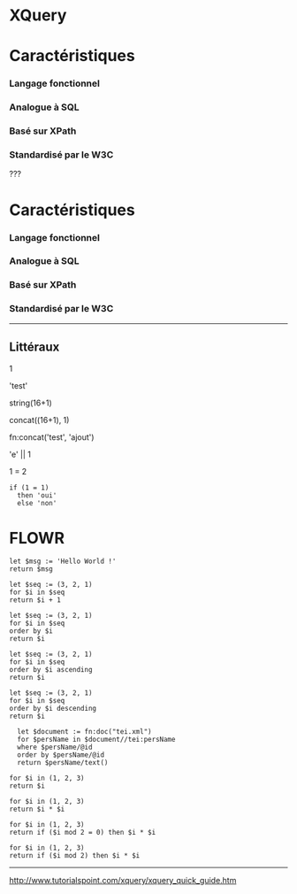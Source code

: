 # XQuery

# Caractéristiques

### Langage fonctionnel

### Analogue à SQL

### Basé sur XPath

### Standardisé par le W3C

???
# Caractéristiques

### Langage fonctionnel

### Analogue à SQL

### Basé sur XPath

### Standardisé par le W3C

---

## Littéraux

1

'test'

string(16+1)

concat((16+1),  1)

fn:concat('test', 'ajout')

'e' || 1

1 = 2

```
if (1 = 1)
  then 'oui'
  else 'non'
```



# FLOWR

```
let $msg := 'Hello World !'
return $msg
```

```
let $seq := (3, 2, 1)
for $i in $seq
return $i + 1
```

```
let $seq := (3, 2, 1)
for $i in $seq
order by $i
return $i 
```

```
let $seq := (3, 2, 1)
for $i in $seq
order by $i ascending
return $i 
```

```
let $seq := (3, 2, 1)
for $i in $seq
order by $i descending
return $i 
```



```xquery
  let $document := fn:doc("tei.xml") 
  for $persName in $document//tei:persName
  where $persName/@id
  order by $persName/@id 
  return $persName/text()
```



```xquery
for $i in (1, 2, 3)
return $i
```

```xquery
for $i in (1, 2, 3)
return $i * $i
```





```xquery
for $i in (1, 2, 3)
return if ($i mod 2 = 0) then $i * $i
```



```xquery
for $i in (1, 2, 3)
return if ($i mod 2) then $i * $i
```





---

http://www.tutorialspoint.com/xquery/xquery_quick_guide.htm
